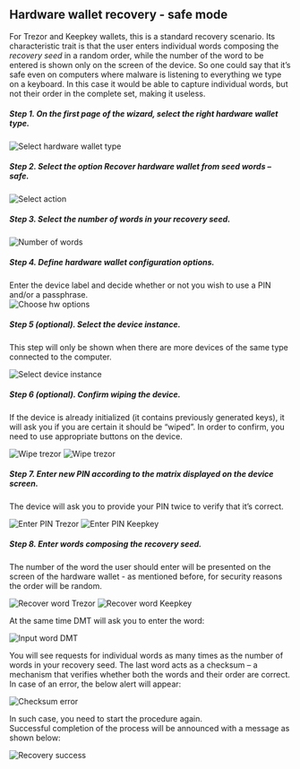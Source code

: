 ## Hardware wallet recovery - safe mode

For Trezor and Keepkey wallets, this is a standard recovery scenario. Its characteristic trait is that the user enters individual words composing the *recovery seed* in a random order, while the number of the word to be entered is shown only on the screen of the device. So one could say that it’s safe even on computers where malware is listening to everything we type on a keyboard. In this case it would be able to capture individual words, but not their order in the complete set, making it useless.

##### Step 1. On the first page of the wizard, select the right hardware wallet type.  
![Select hardware wallet type](img/hwri/rec-hwtype.png)

##### Step 2. Select the option *Recover hardware wallet from seed words – safe*.  
![Select action](img/hwri/rec-action-safe.png)

##### Step 3. Select the number of words in your recovery seed.   
![Number of words](img/hwri/rec-number-of-words.png)

##### Step 4. Define hardware wallet configuration options.  
Enter the device label and decide whether or not you wish to use a PIN and/or a passphrase.  
![Choose hw options](img/hwri/rec-options-safe.png)

##### Step 5 (optional). Select the device instance.  
This step will only be shown when there are more devices of the same type connected to the computer. 
 
![Select device instance](img/hwri/rec-init-hw-instance.png)

##### Step 6 (optional). Confirm wiping the device.  
If the device is already initialized (it contains previously generated keys), it will ask you if you are certain it should be “wiped”. In order to confirm, you need to use appropriate buttons on the device.  

![Wipe trezor](img/hwri/trezor-wipe.jpg)
![Wipe trezor](img/hwri/keepkey-wipe.jpg) 

##### Step 7. Enter new PIN according to the matrix displayed on the device screen.  
The device will ask you to provide your PIN twice to verify that it’s correct.  

![Enter PIN Trezor](img/hwri/trezor-pin.jpg)
![Enter PIN Keepkey](img/hwri/keepkey-pin.jpg) 

##### Step 8. Enter words composing the recovery seed.  
The number of the word the user should enter will be presented on the screen of the hardware wallet - as mentioned before, for security reasons the order will be random.  

![Recover word Trezor](img/hwri/trezor-recover-word.jpg)
![Recover word Keepkey](img/hwri/keepkey-recover-word.jpg)  

At the same time DMT will ask you to enter the word:  

![Input word DMT](img/hwri/rec-word-input.png)  

You will see requests for individual words as many times as the number of words in your recovery seed. The last word acts as a checksum – a mechanism that verifies whether both the words and their order are correct. In case of an error, the below alert will appear:  

![Checksum error](img/hwri/rec-checksum-error.png)  

In such case, you need to start the procedure again.  
Successful completion of the process will be announced with a message as shown below:  

![Recovery success](img/hwri/rec-init-success.png)

